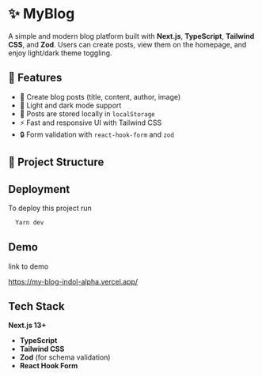 

# ✨ MyBlog

A simple and modern blog platform built with **Next.js**, **TypeScript**, **Tailwind CSS**, and **Zod**. Users can create posts, view them on the homepage, and enjoy light/dark theme toggling.

## 🚀 Features

- 📝 Create blog posts (title, content, author, image)
- 🌙 Light and dark mode support
- 💾 Posts are stored locally in `localStorage`
- ⚡ Fast and responsive UI with Tailwind CSS
- 🔒 Form validation with `react-hook-form` and `zod`

## 📁 Project Structure


## Deployment

To deploy this project run

```bash
  Yarn dev 
```


## Demo

 link to demo

https://my-blog-indol-alpha.vercel.app/
## Tech Stack

 **Next.js 13+**
- **TypeScript**
- **Tailwind CSS**
- **Zod** (for schema validation)
- **React Hook Form**
